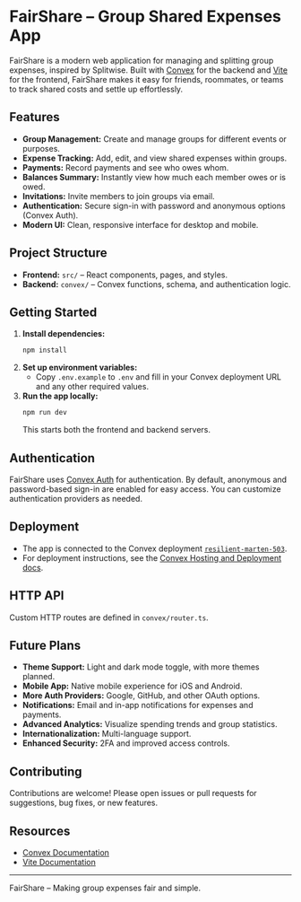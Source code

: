 # FairShare – Group Shared Expenses App

FairShare is a modern web application for managing and splitting group expenses, inspired by Splitwise. Built with [Convex](https://convex.dev) for the backend and [Vite](https://vitejs.dev/) for the frontend, FairShare makes it easy for friends, roommates, or teams to track shared costs and settle up effortlessly.

## Features

- **Group Management:** Create and manage groups for different events or purposes.
- **Expense Tracking:** Add, edit, and view shared expenses within groups.
- **Payments:** Record payments and see who owes whom.
- **Balances Summary:** Instantly view how much each member owes or is owed.
- **Invitations:** Invite members to join groups via email.
- **Authentication:** Secure sign-in with password and anonymous options (Convex Auth).
- **Modern UI:** Clean, responsive interface for desktop and mobile.

## Project Structure

- **Frontend:** `src/` – React components, pages, and styles.
- **Backend:** `convex/` – Convex functions, schema, and authentication logic.

## Getting Started

1. **Install dependencies:**
   ```sh
   npm install
   ```
2. **Set up environment variables:**
   - Copy `.env.example` to `.env` and fill in your Convex deployment URL and any other required values.
3. **Run the app locally:**
   ```sh
   npm run dev
   ```
   This starts both the frontend and backend servers.

## Authentication

FairShare uses [Convex Auth](https://auth.convex.dev/) for authentication. By default, anonymous and password-based sign-in are enabled for easy access. You can customize authentication providers as needed.

## Deployment

- The app is connected to the Convex deployment [`resilient-marten-503`](https://dashboard.convex.dev/d/resilient-marten-503).
- For deployment instructions, see the [Convex Hosting and Deployment docs](https://docs.convex.dev/production/).

## HTTP API

Custom HTTP routes are defined in `convex/router.ts`.

## Future Plans

- **Theme Support:** Light and dark mode toggle, with more themes planned.
- **Mobile App:** Native mobile experience for iOS and Android.
- **More Auth Providers:** Google, GitHub, and other OAuth options.
- **Notifications:** Email and in-app notifications for expenses and payments.
- **Advanced Analytics:** Visualize spending trends and group statistics.
- **Internationalization:** Multi-language support.
- **Enhanced Security:** 2FA and improved access controls.

## Contributing

Contributions are welcome! Please open issues or pull requests for suggestions, bug fixes, or new features.

## Resources

- [Convex Documentation](https://docs.convex.dev/)
- [Vite Documentation](https://vitejs.dev/)

---

FairShare – Making group expenses fair and simple.
